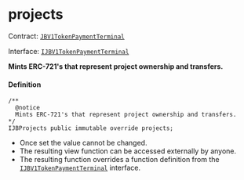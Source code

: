 # projects

Contract: [`JBV1TokenPaymentTerminal`](/dev/api/contracts/or-payment-terminals/jbv1tokenpaymentterminal/README.md)​‌

Interface: [`IJBV1TokenPaymentTerminal`](/dev/api/interfaces/ijbv1tokenpaymentterminal.md)

**Mints ERC-721's that represent project ownership and transfers.**

#### Definition

```
/**
  @notice
  Mints ERC-721's that represent project ownership and transfers.
*/
IJBProjects public immutable override projects;
```

- Once set the value cannot be changed.
- The resulting view function can be accessed externally by anyone.
- The resulting function overrides a function definition from the [`IJBV1TokenPaymentTerminal`](/dev/api/interfaces/ijbv1tokenpaymentterminal.md) interface.
